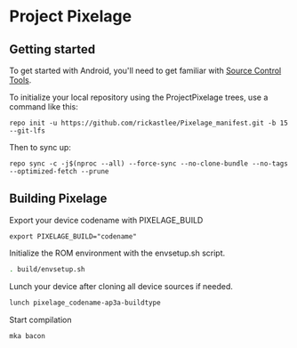 Project Pixelage
===========

Getting started
---------------

To get started with Android, you'll need to get familiar with [Source Control Tools](https://source.android.com/setup/develop).

To initialize your local repository using the ProjectPixelage trees, use a command like this:
```
repo init -u https://github.com/rickastlee/Pixelage_manifest.git -b 15 --git-lfs
```
Then to sync up:
```
repo sync -c -j$(nproc --all) --force-sync --no-clone-bundle --no-tags --optimized-fetch --prune
```

Building Pixelage
-------------------
Export your device codename with PIXELAGE_BUILD

```export
export PIXELAGE_BUILD="codename"
```

Initialize the ROM environment with the envsetup.sh script.

```bash
. build/envsetup.sh
```

Lunch your device after cloning all device sources if needed.

```bash
lunch pixelage_codename-ap3a-buildtype
```

Start compilation

```bash
mka bacon
```
